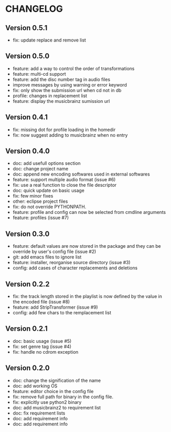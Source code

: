 CHANGELOG
=========

Version 0.5.1
-------------

 * fix: update replace and remove list

Version 0.5.0
-------------

 * feature: add a way to control the order of transformations
 * feature: multi-cd support
 * feature: add the disc number tag in audio files
 * improve messages by using warning or error keyword
 * fix: only show the submission url when cd not in db
 * profile: changes in replacement list
 * feature: display the musicbrainz sumission url

Version 0.4.1
-------------

 * fix: missing dot for profile loading in the homedir
 * fix: now suggest adding to musicbrainz when no entry

Version 0.4.0
-------------

 * doc: add usefull options section
 * doc: change project name
 * doc: append new encoding softwares used in external softwares
 * feature: support multiple audio format (issue #6)
 * fix: use a real function to close the file descriptor
 * doc: quick update on basic usage
 * fix: few minor fixes
 * other: eclipse project files
 * fix: do not override PYTHONPATH.
 * feature: profile and config can now be selected from cmdline arguments
 * feature: profiles (issue #7)

Version 0.3.0
-------------

 * feature: default values are now stored in the package and they can be override by user's config file (issue #2)
 * git: add emacs files to ignore list
 * feature: installer, reorganise source directory (issue #3)
 * config: add cases of character replacements and deletions

Version 0.2.2
-------------

 * fix: the track length stored in the playlist is now defined by the value in the encoded file (issue #8)
 * feature: add StripTransformer (issue #9)
 * config: add few chars to the remplacement list

Version 0.2.1
-------------

 * doc: basic usage (issue #5)
 * fix: set genre tag (issue #4)
 * fix: handle no cdrom exception

Version 0.2.0
-------------
 
 * doc: change the signification of the name
 * doc: add working OS
 * feature: editor choice in the config file
 * fix: remove full path for binary in the config file.
 * fix: explicitly use python2 binary
 * doc: add musicbrainz2 to requirement list
 * doc: fix requirement lists
 * doc: add requirement info
 * doc: add requirement info

